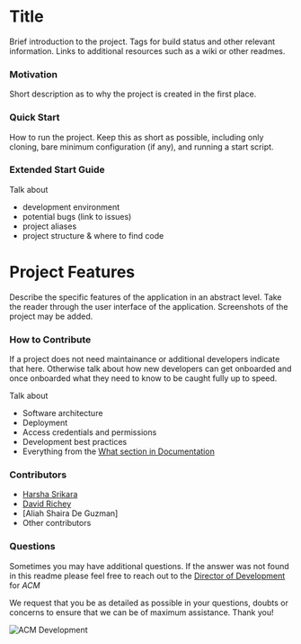 # Title

Brief introduction to the project. Tags for build status and other relevant information. Links to additional resources such as a wiki or other readmes.

### Motivation

Short description as to why the project is created in the first place. 

### Quick Start

How to run the project. Keep this as short as possible, including only cloning, bare minimum configuration (if any), and running a start script.

### Extended Start Guide

Talk about 
 - development environment
 - potential bugs (link to issues)
 - project aliases
 - project structure & where to find code

 # Project Features

 Describe the specific features of the application in an abstract level. Take the reader through the 
 user interface of the application. Screenshots of the project may be added. 


### How to Contribute

If a project does not need maintainance or additional developers indicate that here. Otherwise talk about how new developers can get onboarded and once onboarded what they need to know to be caught fully up to speed.

Talk about
 - Software architecture
 - Deployment
 - Access credentials and permissions
 - Development best practices
 - Everything from the [What section in Documentation](https://github.com/acmutd/Development/blob/master/documentation.md#what-do-we-document)

### Contributors

 - [Harsha Srikara](https://harshasrikara.com)
 - [David Richey](https://darichey.com)
 - [Aliah Shaira De Guzman]
 - Other contributors

### Questions

Sometimes you may have additional questions. If the answer was not found in this readme please feel free to reach out to the [Director of Development](mailto:comet.acm@gmail.com) for _ACM_

We request that you be as detailed as possible in your questions, doubts or concerns to ensure that we can be of maximum assistance. Thank you!

![ACM Development](https://www.acmutd.co/brand/Development/Banners/light_dark_background.png)
